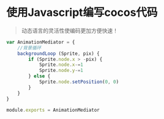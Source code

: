 # 使用Javascript编写cocos代码
> 动态语言的灵活性使编码更加方便快速！
```js
var AnimationMediator = {
    //背景循环
    backgroundLoop (Sprite, pix) {
        if (Sprite.node.x > -pix) {
            Sprite.node.x-=1
            Sprite.node.y-=1
        } else {
            Sprite.node.setPosition(0, 0)
        }
    }
}

module.exports = AnimationMediator
```
